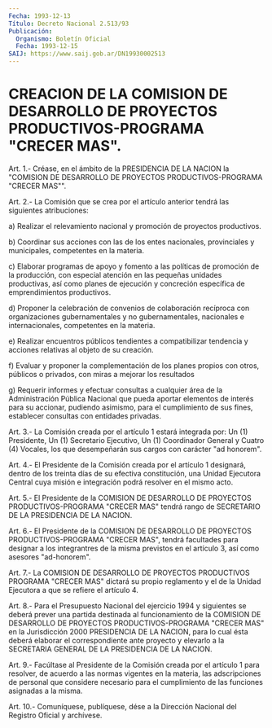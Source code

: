 ```yaml
---
Fecha: 1993-12-13
Título: Decreto Nacional 2.513/93
Publicación:
  Organismo: Boletín Oficial
  Fecha: 1993-12-15
SAIJ: https://www.saij.gob.ar/DN19930002513
---
```

# CREACION DE LA COMISION DE DESARROLLO DE PROYECTOS PRODUCTIVOS-PROGRAMA "CRECER MAS".

<a id="1"></a>
Art. 1.- Créase, en el ámbito de la PRESIDENCIA DE LA NACION la "COMISION  DE  DESARROLLO DE PROYECTOS PRODUCTIVOS-PROGRAMA "CRECER MAS"".

<a id="2"></a>
Art.  2.-  La  Comisión  que  se crea por el artículo anterior tendrá las siguientes atribuciones:

a)  Realizar el relevamiento nacional  y  promoción  de  proyectos productivos.

b) Coordinar  sus  acciones  con  las  de  los  entes  nacionales, provinciales    y   municipales,  competentes  en  la  materia.

c) Elaborar programas  de  apoyo  y  fomento  a  las  políticas de promoción  de la producción, con especial atención en las  pequeñas unidades productivas,  así  como  planes  de ejecución y concreción específica de emprendimientos productivos.

d) Proponer la celebración de convenios de  colaboración recíproca con    organizaciones    gubernamentales    y  no  gubernamentales, nacionales  e  internacionales,  competentes  en   la  materia.

e)   Realizar  encuentros  públicos  tendientes  a  compatibilizar tendencia  y  acciones  relativas  al  objeto  de  su creación.

f)  Evaluar  y  proponer la complementación de los planes  propios con otros, públicos  o privados, con miras a mejorar los resultados

g) Requerir informes y  efectuar  consultas  a cualquier área de la Administración  Pública  Nacional  que pueda aportar  elementos  de interés para su accionar, pudiendo asimismo,  para  el cumplimiento de    sus  fines,  establecer  consultas  con  entidades  privadas.

<a id="3"></a>
Art. 3.- La Comisión creada por el artículo 1 estará integrada por: Un  (1)  Presidente,  Un  (1)  Secretario  Ejecutivo,  Un  (1) Coordinador  General y Cuatro (4) Vocales, los que desempeñarán sus cargos con carácter "ad honorem".

<a id="4"></a>
Art. 4.- El Presidente de la Comisión creada por el artículo 1 designará,  dentro de los treinta días de su efectiva constitución, una  Unidad Ejecutora  Central  cuya  misión  e  integración  podrá resolver en el mismo acto.

<a id="5"></a>
Art.  5.-  El  Presidente  de  la  COMISION  DE  DESARROLLO DE PROYECTOS  PRODUCTIVOS-PROGRAMA  "CRECER  MAS"  tendrá  rango    de SECRETARIO DE LA PRESIDENCIA DE LA NACION.

<a id="6"></a>
Art.  6.-  El  Presidente  de  la  COMISION  DE  DESARROLLO DE PROYECTOS  PRODUCTIVOS-PROGRAMA  "CRECER  MAS",  tendrá  facultades para  designar  a  los  integrantres  de  la misma previstos en  el artículo 3, así como asesores "ad-honorem".

<a id="7"></a>
Art.  7.-  La  COMISION DE DESARROLLO DE PROYECTOS PRODUCTIVOS PROGRAMA "CRECER MAS"  dictará  su  propio  reglamento  y  el de la Unidad Ejecutora a que se refiere el artículo 4.

<a id="8"></a>
Art.  8.-  Para  el  Presupuesto Nacional del ejercicio 1994 y siguientes se deberá prever una partida destinada al funcionamiento  de  la  COMISION    DE    DESARROLLO  DE  PROYECTOS PRODUCTIVOS-PROGRAMA    "CRECER  MAS"  en  la  Jurisdicción    2000 PRESIDENCIA DE LA NACION,  para  lo  cual  ésta  deberá elaborar el correspondiente  ante  proyecto y elevarlo a la SECRETARIA  GENERAL DE LA PRESIDENCIA DE LA NACION.

<a id="9"></a>
Art.  9.- Facúltase al Presidente de la Comisión creada por el artículo 1 para  resolver,  de  acuerdo a las normas vigentes en la materia,  las  adscripciones de personal  que  considere  necesario para  el cumplimiento  de  las  funciones  asignadas  a  la  misma.

<a id="10"></a>
Art. 10.- Comuníquese, publíquese, dése a la Dirección Nacional del Registro Oficial y archívese.